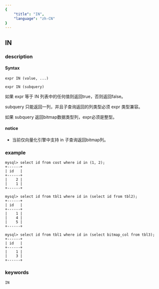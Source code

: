 ```yaml
---
{
    "title": "IN",
    "language": "zh-CN"
}
---
```


<!--
Licensed to the Apache Software Foundation (ASF) under one
or more contributor license agreements.  See the NOTICE file
distributed with this work for additional information
regarding copyright ownership.  The ASF licenses this file
to you under the Apache License, Version 2.0 (the
"License"); you may not use this file except in compliance
with the License.  You may obtain a copy of the License at

  http://www.apache.org/licenses/LICENSE-2.0

Unless required by applicable law or agreed to in writing,
software distributed under the License is distributed on an
"AS IS" BASIS, WITHOUT WARRANTIES OR CONDITIONS OF ANY
KIND, either express or implied.  See the License for the
specific language governing permissions and limitations
under the License.
-->

## IN
### description
#### Syntax

`expr IN (value, ...)`

`expr IN (subquery)`

如果 expr 等于 IN 列表中的任何值则返回true，否则返回false。

subquery 只能返回一列，并且子查询返回的列类型必须 expr 类型兼容。

如果 subquery 返回bitmap数据类型列，expr必须是整型。

#### notice

- 当前仅向量化引擎中支持 in 子查询返回bitmap列。

### example

```
mysql> select id from cost where id in (1, 2);
+------+
| id   |
+------+
|    2 |
|    1 |
+------+
```
```
mysql> select id from tbl1 where id in (select id from tbl2);
+------+
| id   |
+------+
|    1 |
|    4 |
|    5 |
+------+
```
```
mysql> select id from tbl1 where id in (select bitmap_col from tbl3);
+------+
| id   |
+------+
|    1 |
|    3 |
+------+
```

### keywords

    IN
